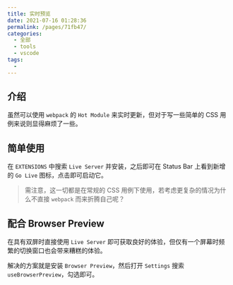 ```yaml
---
title: 实时预览
date: 2021-07-16 01:28:36
permalink: /pages/71fb47/
categories: 
  - 全部
  - tools
  - vscode
tags: 
  - 
---
```


## 介绍

虽然可以使用 `webpack` 的 `Hot Module` 来实时更新，但对于写一些简单的 CSS 用例来说则显得麻烦了一些。



## 简单使用

在 `EXTENSIONS` 中搜索 `Live Server` 并安装，之后即可在 Status Bar 上看到新增的 `Go Live` 图标，点击即可启动它。

> 需注意，这一切都是在常规的 CSS 用例下使用，若考虑更复杂的情况为什么不直接 `webpack` 而来折腾自己呢？



## 配合 Browser Preview

在具有双屏时直接使用 `Live Server` 即可获取良好的体验，但仅有一个屏幕时频繁的切换窗口也会带来糟糕的体验。

解决的方案就是安装 `Browser Preview`，然后打开 `Settings` 搜索 `useBrowserPreview`，勾选即可。